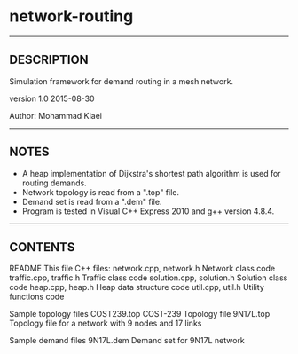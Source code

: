 # network-routing

------------
DESCRIPTION
------------
Simulation framework for demand routing in a mesh network.

version 1.0 2015-08-30

Author: Mohammad Kiaei

-----
NOTES
-----
- A heap implementation of Dijkstra's shortest path algorithm is used for routing demands.
- Network topology is read from a ".top" file.
- Demand set is read from a ".dem" file.
- Program is tested in Visual C++ Express 2010 and g++ version 4.8.4.

------------
CONTENTS
------------
README		This file
C++ files:
    network.cpp, network.h      Network class code
    traffic.cpp, traffic.h      Traffic class code
    solution.cpp, solution.h    Solution class code
    heap.cpp, heap.h            Heap data structure code
    util.cpp, util.h            Utility functions code

Sample topology files
    COST239.top                 COST-239 Topology file
    9N17L.top                   Topology file for a network with 9 nodes and 17 links

Sample demand files
    9N17L.dem                   Demand set for 9N17L network

